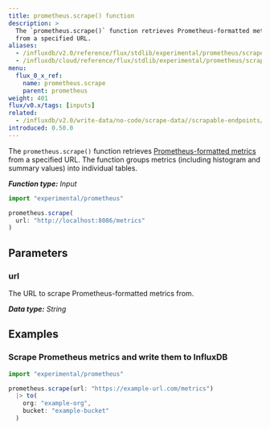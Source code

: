 ```yaml
---
title: prometheus.scrape() function
description: >
  The `prometheus.scrape()` function retrieves Prometheus-formatted metrics
  from a specified URL.
aliases:
  - /influxdb/v2.0/reference/flux/stdlib/experimental/prometheus/scrape/
  - /influxdb/cloud/reference/flux/stdlib/experimental/prometheus/scrape/
menu:
  flux_0_x_ref:
    name: prometheus.scrape
    parent: prometheus
weight: 401
flux/v0.x/tags: [inputs]
related:
  - /influxdb/v2.0/write-data/no-code/scrape-data//scrapable-endpoints/
introduced: 0.50.0
---
```


The `prometheus.scrape()` function retrieves [Prometheus-formatted metrics](https://prometheus.io/docs/instrumenting/exposition_formats/)
from a specified URL.
The function groups metrics (including histogram and summary values) into individual tables.

_**Function type:** Input_

```js
import "experimental/prometheus"

prometheus.scrape(
  url: "http://localhost:8086/metrics"
)
```

## Parameters

### url
The URL to scrape Prometheus-formatted metrics from.

_**Data type:** String_

## Examples

### Scrape Prometheus metrics and write them to InfluxDB
```js
import "experimental/prometheus"

prometheus.scrape(url: "https://example-url.com/metrics")
  |> to(
    org: "example-org",
    bucket: "example-bucket"
  )
```
